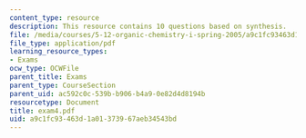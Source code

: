 ```yaml
---
content_type: resource
description: This resource contains 10 questions based on synthesis.
file: /media/courses/5-12-organic-chemistry-i-spring-2005/a9c1fc93463d1a01373967aeb34543bd_exam4.pdf
file_type: application/pdf
learning_resource_types:
- Exams
ocw_type: OCWFile
parent_title: Exams
parent_type: CourseSection
parent_uid: ac592c0c-539b-b906-b4a9-0e82d4d8194b
resourcetype: Document
title: exam4.pdf
uid: a9c1fc93-463d-1a01-3739-67aeb34543bd
---
```

